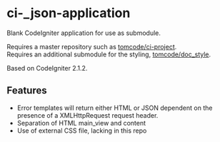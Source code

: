 ci-_json-application
====================

Blank CodeIgniter application for use as submodule.

Requires a master repository such as [tomcode/ci-project][1].  
Requires an additional submodule for the styling, [tomcode/doc_style][2].

Based on CodeIgniter 2.1.2.

Features
--------

* Error templates will return either HTML or JSON dependent on the presence of a XMLHttpRequest request header.
* Separation of HTML main_view and content
* Use of external CSS file, lacking in this repo



[1]: https://github.com/tomcode/ci-project "tomcode/ci-project"
[2]: git@github.com:tomcode/ci-doc_style.git "tomcode/doc_style"